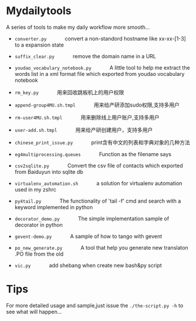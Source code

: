 # Mydailytools
A series of tools to make my daily workflow more smooth...  

- `converter.py` &emsp;&emsp;&emsp; convert a non-standord hostname like xx-xx-[1-3] to a expansion state

- `suffix_clear.py` &emsp;&emsp;&emsp; remove the domain name in a URL

- `youdao_vocabulary_notebook.py` &emsp;&emsp;&emsp; A little tool to help me extract the words list in a xml format file which exported from youdao vocabulary notebook

- `rm_key.py` &emsp;&emsp;&emsp; 用来回收跳板机上的用户权限 

- `append-group4MU.sh.tmpl` &emsp;&emsp;&emsp; 用来给产研添加sudo权限,支持多用户  

- `rm-user4MU.sh.tmpl` &emsp;&emsp;&emsp; 用来删除线上用户账户,支持多用户  

- `user-add.sh.tmpl` &emsp;&emsp;&emsp; 用来给产研创建用户，支持多用户         

- `chinese_print_issue.py` &emsp;&emsp;&emsp; print含有中文的列表和字典对象的几种方法

- `eg4multiprocessing.queues` &emsp;&emsp;&emsp; Function as the filename says

- `csv2sqlite.py` &emsp;&emsp;&emsp; Convert the csv file of contacts which exported from Baiduyun into sqlite db

- `virtualenv_automation.sh` &emsp;&emsp;&emsp; a solution for virtualenv automation used in my zshrc  

- `py4tail.py` &emsp;&emsp;&emsp; The functionality of 'tail -f' cmd and search with a keyword implemented in python  

- `decorator_demo.py` &emsp;&emsp;&emsp; The simple implementation sample of decorator in python

- `gevent-demo.py` &emsp;&emsp;&emsp; A sample of how to tango with gevent

- `po_new_generate.py` &emsp;&emsp;&emsp; A tool that help you generate new translaton .PO file from the old

- `vic.py` &emsp;&emsp;&emsp; add shebang when create new bash&py script

# Tips
For more detailed usage and sample,just issue the `./the-script.py -h` to see what will happen...
